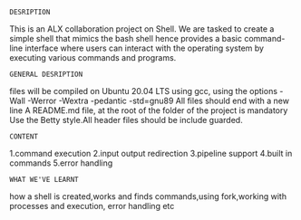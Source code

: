 	DESRIPTION
This is an ALX collaboration project on Shell. We are tasked to create a simple shell that mimics the bash shell hence provides a basic command-line interface where users can interact with the operating system by executing various commands and programs.

	GENERAL DESRIPTION
files will be compiled on Ubuntu 20.04 LTS using gcc, using the options -Wall -Werror -Wextra -pedantic -std=gnu89  All files should end with a new line A README.md file, at the root of the folder of the project is mandatory Use the Betty style.All header files should be include guarded.

	CONTENT
1.command execution
2.input output redirection
3.pipeline support
4.built in commands
5.error handling

	WHAT WE'VE LEARNT
how a shell is created,works and finds commands,using fork,working with processes and execution, error handling etc
